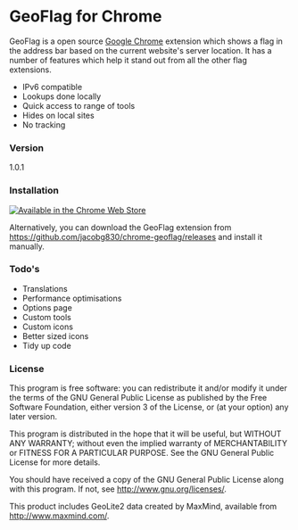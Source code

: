 # GeoFlag for Chrome

GeoFlag is a open source [Google Chrome](https://www.google.com/chrome/browser/desktop/) extension which shows a flag in the address bar based on the current website's server location. It has a number of features which help it stand out from all the other flag extensions.

 - IPv6 compatible
 - Lookups done locally
 - Quick access to range of tools
 - Hides on local sites
 - No tracking

### Version

1.0.1

### Installation

<a href="https://chrome.google.com/webstore/detail/geoflag/jidjgfepnmonpcmaihbifgjkbilkipoh" target="_blank"><img src="https://developer.chrome.com/webstore/images/ChromeWebStore_BadgeWBorder_v2_206x58.png" alt="Available in the Chrome Web Store"></a>

Alternatively, you can download the GeoFlag extension from https://github.com/jacobg830/chrome-geoflag/releases and install it manually.

### Todo's

 - Translations
 - Performance optimisations
 - Options page
 - Custom tools
 - Custom icons
 - Better sized icons
 - Tidy up code

### License

This program is free software: you can redistribute it and/or modify it under the terms of the GNU General Public License as published by the Free Software Foundation, either version 3 of the License, or (at your option) any later version.

This program is distributed in the hope that it will be useful, but WITHOUT ANY WARRANTY; without even the implied warranty of MERCHANTABILITY or FITNESS FOR A PARTICULAR PURPOSE.  See the GNU General Public License for more details.

You should have received a copy of the GNU General Public License along with this program.  If not, see http://www.gnu.org/licenses/.

This product includes GeoLite2 data created by MaxMind, available from http://www.maxmind.com/.
